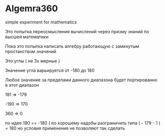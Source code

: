 Algemra360
==========

simple experiment for mathematics

Это попытка переосмысления вычислений через призму знаний по высшей математики

Пока это попытка написать алгебру работающую с замкнутым простанством значений

Это углы ( не 3х мерные )

Значение угла варьируется от -180 до 180

Любое значение за пределами данного диапазона будет портированно в этот диапазон

181 => -179

-190 => 170

360 => 0

по идее 180 == -180 ( по хорошему надобы разграничить типа ( - 179 - 1 ) = 180 но условия применения не позволяют так сделать

